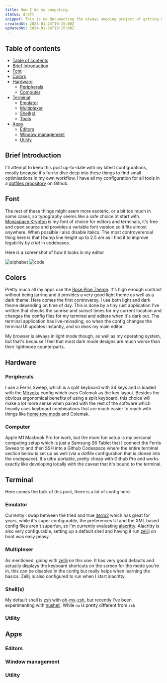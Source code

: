 ```yaml
---
title: How I do my computing.
status: draft
snippet: This is me documenting the always ongoing project of getting my developer setup nice.
createdAt: 2024-01-24T19:15:00Z
updatedAt: 2024-01-24T19:15:00Z
---
```


## Table of contents

<!--toc:start-->

- [Table of contents](#table-of-contents)
- [Brief Introduction](#brief-introduction)
- [Font](#font)
- [Colors](#colors)
- [Hardware](#hardware)
  - [Peripherals](#peripherals)
  - [Computer](#computer)
- [Terminal](#terminal)
  - [Emulator](#emulator)
  - [Multiplexer](#multiplexer)
  - [Shell(s)](#shells)
  - [Tools](#tools)
- [Apps](#apps)
  - [Editors](#editors)
  - [Window management](#window-management)
  - [Utility](#utility)

<!--toc:end-->

## Brief Introduction

I'll attempt to keep this post up-to-date with my latest configurations, mostly
because it's fun to dive deep into these things to find small optimisations in
my own workflow. I have all my configuration for all tools in a
[dotfiles repository](https://github.com/damoonrashidi/dotfiles) on Github.

## Font

The rest of these things might seem more esoteric, or a bit too much in some
cases, so typography seems like a safe choice ot start with.
[Monaspace Krypton](https://monaspace.githubnext.com/) is my font of choice for
editors and terminals, it's free and open source and provides a variable font
version so it fits almost anywhere. When possible I also disable italics. The
most controverersial thing here is that I bump line height up to 2.5 _em_ as I
find it to improve legability by _a lot_ in codebases.

Here is a screenshot of how it looks in my editor

![alphabet](/articles/how-i-do-my-computing/alphabet.png)
![code](/articles/how-i-do-my-computing/font.png)

## Colors

Pretty much all my apps use the [Rose Pine Theme](https://rosepinetheme.com/).
It's high enough contrast without being jarring and it provides a very good
light theme as well as a dark theme. Here comes the first controversy. I use
both light and dark theme depending on time of day. This is done by a tiny rust
application I've written that checks the sunrise and sunset times for my current
location and changes the config files for my terminal and editors when it's dark
out. The terminal application has live-reloading, so when the config changes the
terminal UI updates instantly, and so does my main editor.

My browser is always in light mode though, as well as my operating system, but
that's because I feel that most dark mode designs are much worse than their
lightmode counterparts.

## Hardware

### Peripherals

I use a Ferris Sweep, which is a split keyboard with 34 keys and is loaded with
the [Miryoku](https://github.com/manna-harbour/miryoku_zmk) config which uses
Colemak as the key layout. Besides the obvious ergonomical benefits of using a
split keyboard, this choice will make a lot more sense when paired with the rest
of the software which heavily uses keyboard combinations that are much easier to
reach with things like
[home row mods](https://precondition.github.io/home-row-mods) and Colemak.

### Computer

Apple M1 Macbook Pro for work, but the more fun setup is my personal computing
setup which is just a Samsung S6 Tablet that I connect the Ferris Sweep to and
then SSH into a Github Codespace where the entire terminal section below is set
up as well (via a dotfile configuration that is cloned into the codepsace). It's
ultra portable, pretty cheap with Github Pro and works exactly like developing
locally with the caveat that it's bound to the terminal.

## Terminal

Here comes the bulk of this post, there is a lot of config here.

### Emulator

Currently I swap between the tried and true [iterm2](https://iterm2.com/) which
has great for years, while it's super configurable, the preferences UI and the
XML based config files aren't superfun, so I'm currently evaluating
[alacritty](https://alacritty.org/). Alacritty is also very configurable,
setting up a default shell and having it run [zellij](https://zellij.dev/) on
boot was easy peasy.

### Multiplexer

As mentioned, going with [zellij](https://zellij.dev/) on this one. It has very
good defaults and actually displays the keyboard shortcuts on the screen for the
mode you're in, this can be disabled in the config but really helps when
learning the basics. Zellij is also configured to run when I start alacritty.

### Shell(s)

My default shell is [zsh](https://zsh.sourceforge.io/) with
[oh-my-zsh](https://ohmyz.sh/), but recently I've been experimenting with
[nushell](https://www.nushell.sh/). While `nu` is pretty different from `zsh`

### Utility

## Apps

### Editors

### Window management

### Utility

